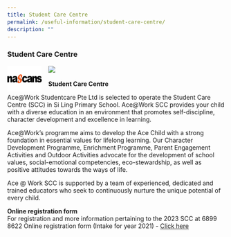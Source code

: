 ```yaml
---
title: Student Care Centre
permalink: /useful-information/student-care-centre/
description: ""
---
```

### Student Care Centre

<img src="/images/scc1.png" style="width:80%">
		 
<img src="/images/scc2.png" style="width:80px;height:60px;margin-right:15px;" align="left"> 

**Student Care Centre**

Ace@Work Studentcare Pte Ltd is selected to operate the Student Care Centre (SCC) in Si Ling Primary School. Ace@Work SCC provides your child with a diverse education in an environment that promotes self-discipline, character development and excellence in learning.

Ace@Work’s programme aims to develop the Ace Child with a strong foundation in essential values for lifelong learning. Our Character Development Programme, Enrichment Programme, Parent Engagement Activities and Outdoor Activities advocate for the development of school values, social-emotional competencies, eco-stewardship, as well as positive attitudes towards the ways of life. 

Ace @ Work SCC is supported by a team of experienced, dedicated and trained educators who seek to continuously nurture the unique potential of every child.

**Online registration form**  
For registration and more information pertaining to the 2023 SCC at 6899 8622 
Online registration form (Intake for year 2021) -&nbsp;[Click here](https://tinyurl.com/yybcomnb)